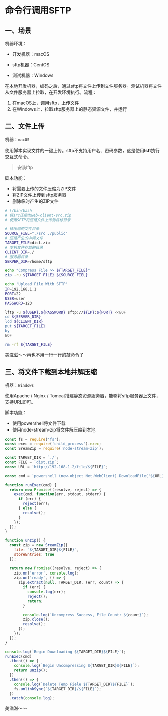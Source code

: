 # 命令行调用SFTP

## 一、场景

机器环境：

* 开发机器：macOS

* sftp机器：CentOS

* 测试机器：Windows

在本地开发机器，编码之后，通过sftp将文件上传到文件服务器。测试机器将文件从文件服务器上拉取，在开发环境执行。流程：

1. 在macOS上，调用sftp，上传文件
2. 在Windows上，拉取sftp服务器上的静态资源文件，并运行



## 二、文件上传

机器：`macOS`

使用脚本实现文件的一键上传。sftp不支持用户名、密码参数，这是使用**lsft**执行交互式命令。

> 安装lftp

脚本功能：

* 将需要上传的文件压缩为ZIP文件
* 将ZIP文件上传到sftp服务器
* 删除临时产生的ZIP文件

```bash
# !/bin/bash
# 将src压缩为web-client-src.zip
# 使用SFTP将压缩文件上传到目标目录

# 待压缩的文件目录
SOURCE_FIEL="./src ./public"
# 压缩产生的中间文件
TARGET_FILE=dist.zip
# 本机文件存放的目录
CLIENT_DIR=./
# 服务器目录
SERVER_DIR=/home/sftp

echo "Compress File >> ${TARGET_FILE}"
zip -ru ${TARGET_FILE} ${SOURCE_FIEL}

echo 'Upload File With SFTP'
IP=192.168.1.1
PORT=22
USER=user
PASSWORD=123

lftp -u ${USER},${PASSWORD} sftp://${IP}:${PORT} <<EOF
cd ${SERVER_DIR}
lcd ${CLIENT_DIR}
put ${TARGET_FILE}
by
EOF

rm -rf ${TARGET_FILE}
```

美滋滋～～再也不用一行一行的敲命令了



## 三、将文件下载到本地并解压缩

机器：`Windows`

使用Apache / Nginx / Tomcat搭建静态资源服务器，能够将sftp服务器上文件，支持URL即可。

脚本功能：

* 使用powershell将文件下载
* 使用node-stream-zip将文件解压缩到本地

```js
const fs = require('fs');
const exec = require('child_process').exec;
const SreamZip = require('node-stream-zip');

const TARGET_DIR = `./`;
const FILE = `dist.zip`;
const URL = `http://192.168.1.2/file/${FILE}`;

const cmd = `powershell (new-object Net.WebClient).DownloadFile('${URL}', '${TARGET_DIR}${FILE}')`;

function runExec(cmd) {
  return new Promise((resolve, reject) => {
    exec(cmd, function(err, stdout, stderr) {
      if (err) {
        reject(err);
      } else {
        resolve();
      }
    });
  });
}

function unzip() {
  const zip = new SreamZip({
    file: `${TARGET_DIR}${FILE}`,
    storeEntries: true
  });

  return new Promise((resolve, reject) => {
    zip.on('error', console.log);
    zip.on('ready', () => {
      zip.extract(null, TARGET_DIR, (err, count) => {
        if (err) {
          console.log(err);
          reject();
          return;
        }

        console.log(`Uncompress Success, File Count: ${count}`);
        zip.close();
        resolve();
      });
    });
  });
}

console.log(`Begin Downloading ${TARGET_DIR}${FILE}`);
runExec(cmd)
  .then(() => {
    console.log(`Begin Uncompressing ${TARGET_DIR}${FILE}`);
    return unzip();
  })
  .then(() => {
    console.log(`Delete Temp Fiele ${TARGET_DIR}${FILE}`);
    fs.unlinkSync(`${TARGET_DIR}/${FILE}`);
  })
  .catch(console.log);

```

美滋滋～～



